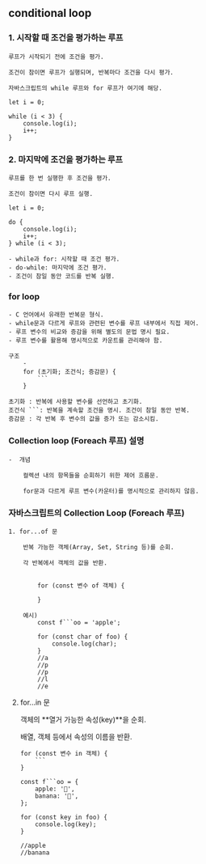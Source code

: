 
## conditional loop


### 1. 시작할 때 조건을 평가하는 루프

    루프가 시작되기 전에 조건을 평가.
    
    조건이 참이면 루프가 실행되며, 반복마다 조건을 다시 평가.
    
    자바스크립트의 while 루프와 for 루프가 여기에 해당.

    let i = 0;

    while (i < 3) {
        console.log(i);
        i++;
    }

### 2. 마지막에 조건을 평가하는 루프

    루프를 한 번 실행한 후 조건을 평가.
    
    조건이 참이면 다시 루프 실행.

    let i = 0;

    do {
        console.log(i);
        i++;
    } while (i < 3);

    - while과 for: 시작할 때 조건 평가.
    - do-while: 마지막에 조건 평가.
    - 조건이 참일 동안 코드를 반복 실행.

### for loop

    - C 언어에서 유래한 반복문 형식.
    - while문과 다르게 루프와 관련된 변수를 루프 내부에서 직접 제어.
    - 루프 변수의 비교와 증감을 위해 별도의 문법 명시 필요.
    - 루프 변수를 활용해 명시적으로 카운트를 관리해야 함.
    
    구조
        - 
        for (초기화; 조건식; 증감문) {
            ```
        }

    초기화 : 반복에 사용할 변수를 선언하고 초기화.
    조건식 ```: 반복을 계속할 조건을 명시. 조건이 참일 동안 반복.
    증감문 : 각 반복 후 변수의 값을 증가 또는 감소시킴.



### Collection loop (Foreach 루프) 설명

    -  개념
    
        컬렉션 내의 항목들을 순회하기 위한 제어 흐름문.
    
        for문과 다르게 루프 변수(카운터)를 명시적으로 관리하지 않음.



### 자바스크립트의 Collection Loop (Foreach 루프)


    
    1. for...of 문
    
        반복 가능한 객체(Array, Set, String 등)를 순회.
    
        각 반복에서 객체의 값을 반환.

        
            for (const 변수 of 객체) {
            
            }
            
        예시)
            const f```oo = 'apple';
        
            for (const char of foo) {
                console.log(char);
            }
            //a
            //p
            //p
            //l
            //e
            


2. for...in 문

    객체의 **열거 가능한 속성(key)**을 순회.

    배열, 객체 등에서 속성의 이름을 반환.

    ```
    for (const 변수 in 객체) {
        ```
    }
    ```
    ```
    const f```oo = {
        apple: '🍎',
        banana: '🍌',
    };

    for (const key in foo) {
        console.log(key);
    }
    ```

    ```
    //apple
    //banana
    ```
